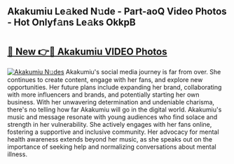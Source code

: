 ## Akakumiu Le𝚊ked N𝚞de - Part-aoQ Video Photos - Hot Onlyf𝚊ns Le𝚊ks OkkpB

# <h2><a href="http://ab94335.deff.icu/?id=Akakumiu">🔗 New 👉🔴 Akakumiu VIDEO Photos</a></h2>

[![Akakumiu N𝚞des](https://i.imgur.com/rIISA9y.gif)](http://ab94335.deff.icu/?id=Akakumiu)
Akakumiu's social media journey is far from over. She continues to create content, engage with her fans, and explore new opportunities. Her future plans include expanding her brand, collaborating with more influencers and brands, and potentially starting her own business. With her unwavering determination and undeniable charisma, there's no telling how far Akakumiu will go in the digital world. Akakumiu's music and message resonate with young audiences who find solace and strength in her vulnerability. She actively engages with her fans online, fostering a supportive and inclusive community. Her advocacy for mental health awareness extends beyond her music, as she speaks out on the importance of seeking help and normalizing conversations about mental illness.
